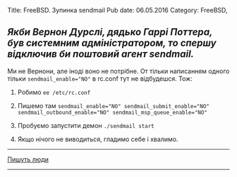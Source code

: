Title: FreeBSD. Зупинка sendmail
Pub date: 06.05.2016
Category: FreeBSD, 

_Якби Вернон Дурслі, дядько Гаррі Поттера, був системним адміністратором, то спершу відключив би поштовий агент sendmail._
-----


Ми не Вернони, але іноді воно не потрібне.
От тільки написанням одного тільки `sendmail_enable="NO"` в rc.conf тут не відбудешся.
Тож:
1. Робимо
`ee /etc/rc.conf`

2. Пишемо там
`sendmail_enable="NO"
sendmail_submit_enable="NO"
sendmail_outbound_enable="NO"
sendmail_msp_queue_enable="NO"`

3. Пробуємо запустити демон
`./sendmail start`

4. Якщо нічого не виводиться, гладимо себе і хвалимо.

-----

<a href="https://guruway.wordpress.com/2010/03/11/freebsd-%D0%BE%D1%82%D0%BA%D0%BB%D1%8E%D1%87%D0%B5%D0%BD%D0%B8%D0%B5-sendmail/">Пишуть люди</a>

-----

&nbsp;